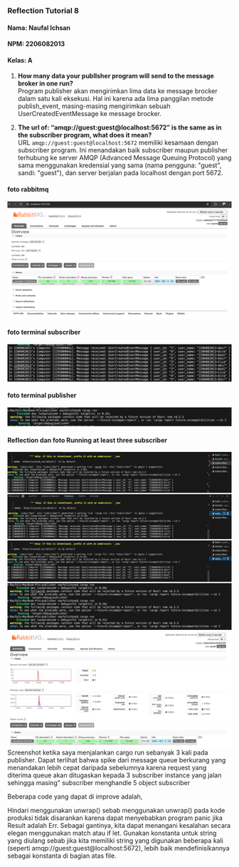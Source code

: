 ### Reflection Tutorial 8
#### Nama: Naufal Ichsan
#### NPM: 2206082013
#### Kelas: A  

1. **How many data your publlsher program will send to the message broker in one run?**      
Program publisher akan mengirimkan lima data ke message brocker dalam satu kali eksekusi. Hal ini karena ada lima panggilan metode publish_event, masing-masing mengirimkan sebuah UserCreatedEventMessage ke message brocker.  


2. **The url of: “amqp://guest:guest@localhost:5672” is the same as in the subscriber program, what does it mean?**      
URL ```amqp://guest:guest@localhost:5672``` memiliki kesamaan dengan subscriber program. Ini menandakan baik subscriber maupun publisher terhubung ke server AMQP (Advanced Message Queuing Protocol) yang sama menggunakan kredensial yang sama (nama pengguna: "guest", sandi: "guest"), dan server berjalan pada localhost dengan port 5672.    


#### foto rabbitmq
![alt text](assets/images/rabbitmq.png)
#### foto terminal subscriber
![alt text](assets/images/terminal-subscriber.png)
#### foto terminal publisher
![alt text](assets/images/terminal-publisher.png)

#### Reflection dan foto Running at least three subscriber
![alt text](assets/images/1.png) 
![alt text](assets/images/2.png) 
![alt text](assets/images/3.png) 
![alt text](assets/images/4.png) 
![alt text](assets/images/5.png)    
Screenshot ketika saya menjalankan cargo run sebanyak 3 kali pada publisher. Dapat terlihat bahwa spike dari message queue berkurang yang menandakan lebih cepat daripada sebelumnya karena request yang diterima queue akan ditugaskan kepada 3 subscriber instance yang jalan sehingga masing" subscriber menghandle 5 object subscriber

Beberapa code yang dapat di improve adalah,

Hindari menggunakan unwrap() sebab menggunakan unwrap() pada kode produksi tidak disarankan karena dapat menyebabkan program panic jika Result adalah Err. Sebagai gantinya, kita dapat menangani kesalahan secara elegan menggunakan match atau if let.
Gunakan konstanta untuk string yang diulang sebab jika kita memiliki string yang digunakan beberapa kali (seperti amqp://guest:guest@localhost:5672), lebih baik mendefinisikannya sebagai konstanta di bagian atas file.

